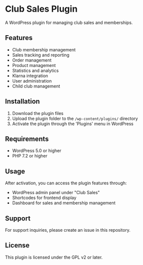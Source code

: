 # Club Sales Plugin

A WordPress plugin for managing club sales and memberships.

## Features

- Club membership management
- Sales tracking and reporting
- Order management
- Product management
- Statistics and analytics
- Klarna integration
- User administration
- Child club management

## Installation

1. Download the plugin files
2. Upload the plugin folder to the `/wp-content/plugins/` directory
3. Activate the plugin through the 'Plugins' menu in WordPress

## Requirements

- WordPress 5.0 or higher
- PHP 7.2 or higher

## Usage

After activation, you can access the plugin features through:
- WordPress admin panel under "Club Sales"
- Shortcodes for frontend display
- Dashboard for sales and membership management

## Support

For support inquiries, please create an issue in this repository.

## License

This plugin is licensed under the GPL v2 or later. 